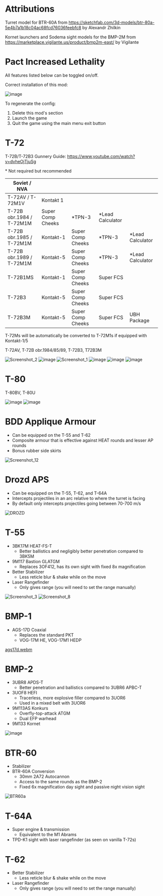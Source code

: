 # Attributions
Turret model for BTR-60A from https://sketchfab.com/3d-models/btr-80a-5e4b7a1b18c04ac68fcd76036feebfc8 by Alexandr Zhilkin

Kornet launchers and Sodema sight models for the BMP-2M from https://marketplace.vigilante.us/product/bmp2m-east/ by Vigilante

# Pact Increased Lethality

All features listed below can be toggled on/off.

Correct installation of this mod:

![image](https://github.com/thebeninator/Pact-Increased-Lethality/assets/89621837/e31193eb-6cd2-4efa-a93c-f17528af5e9e)

To regenerate the config:
1) Delete this mod's section
2) Launch the game
3) Quit the game using the main menu exit button

# T-72
T-72B/T-72B3 Gunnery Guide: https://www.youtube.com/watch?v=dvheOjTjuSg


\* Not required but recommended
  
| Soviet / NVA             |                   |                   |                  |                  |
|--------------------------|-------------------|-------------------|------------------|------------------|
| T-72AV / T-72M1V         | Kontakt 1         |                   |                  |                  |
| T-72B obr.1984 / T-72M1M | Super Comp Cheeks | *TPN-3            | *Lead Calculator |                  |
| T-72B obr.1985 / T-72M1M | Kontakt-1         | Super Comp Cheeks | *TPN-3           | *Lead Calculator |
| T-72B obr.1989 / T-72M1M | Kontakt-5         | Super Comp Cheeks | *TPN-3           | *Lead Calculator |
| T-72B1MS                 | Kontakt-1         | Super Comp Cheeks | Super FCS        |                  |
| T-72B3                   | Kontakt-5         | Super Comp Cheeks | Super FCS        |                  |
| T-72B3M                  | Kontakt-5         | Super Comp Cheeks | Super FCS        | UBH Package      |


T-72Ms will be automatically be converted to T-72M1s if equipped with Kontakt-1/5

T-72AV, T-72B obr.1984/85/89, T-72B3, T72B3M

![Screenshot_2](https://github.com/user-attachments/assets/8c01c43f-b7b0-46dc-8594-ec5917023588)
![image](https://github.com/user-attachments/assets/bf97e6fb-5518-460f-9a75-d3728ae0e975)
![Screenshot_1](https://github.com/user-attachments/assets/d94852cc-31b4-4bd9-81e8-0b4fe6d8487b)
![image](https://github.com/user-attachments/assets/cf2e6076-e3e9-4635-a2ad-0ac0a71e7c2e)
![image](https://github.com/user-attachments/assets/c2c2c6eb-b3fe-494a-b363-6c3be4a88f0c)
![image](https://github.com/user-attachments/assets/5c442f56-fa6e-4437-9521-bda3439c1ac1)

# T-80
T-80BV, T-80U

![image](https://github.com/user-attachments/assets/53dcae33-b917-4d71-a12a-4bf1081b9820)
![image](https://github.com/user-attachments/assets/99dd7066-a4d8-4ca9-b599-e7d56484be55)


# BDD Applique Armour
- Can be equipped on the T-55 and T-62
- Composite armour that is effective against HEAT rounds and lesser AP rounds
- Bonus rubber side skirts

![Screenshot_12](https://github.com/thebeninator/Pact-Increased-Lethality/assets/89621837/588fea7f-9631-4a45-b9b5-42c8ba8722b8)

# Drozd APS
- Can be equipped on the T-55, T-62, and T-64A
- Intercepts projectiles in an arc relative to where the turret is facing
- By default only intercepts projectiles going between 70-700 m/s

![DROZD](https://github.com/thebeninator/Pact-Increased-Lethality/assets/89621837/747c0b97-42a7-4aea-b5b5-fd0b329ce99c)

# T-55
- 3BK17M HEAT-FS-T
  - Better ballistics and negligibly better penetration compared to 3BK5M
- 9M117 Bastion GLATGM
  - Replaces 3OF412, has its own sight with fixed 8x magnification
- Better Stabilizer
  - Less reticle blur & shake while on the move 
- Laser Rangefinder
  - Only gives range (you will need to set the range manually)
 
![Screenshot_3](https://github.com/thebeninator/Pact-Increased-Lethality/assets/89621837/9c494b20-3291-40f4-9be5-f75ac587caa4)
![Screenshot_8](https://github.com/thebeninator/Pact-Increased-Lethality/assets/89621837/e1979d6a-327c-47e5-94a6-acf1d42c7d59)

# BMP-1
- AGS-17D Coaxial
  - Replaces the standard PKT
  - VOG-17M HE, VOG-17M1 HEDP

[ags17d.webm](https://github.com/thebeninator/Pact-Increased-Lethality/assets/89621837/41b2dcf4-98b4-4a02-8487-d5516e5e70c2)

# BMP-2
- 3UBR8 APDS-T
  - Better penetration and ballistics compared to 3UBR6 APBC-T
- 3UOF8 HEFI
  - Tracerless, more explosive filler compared to 3UOR6
  - Used in a mixed belt with 3UOR6
- 9M113AS Konkurs
  - Overfly-top-attack ATGM
  - Dual EFP warhead
- 9M133 Kornet

![image](https://github.com/user-attachments/assets/1ebbfd0a-10dc-4248-af68-dd5dc13a156d)

# BTR-60
- Stabilizer
- BTR-60A Conversion
  - 30mm 2A72 Autocannon
  - Access to the same rounds as the BMP-2
  - Fixed 6x magnification day sight and passive night vision sight

![BTR60a](https://github.com/thebeninator/Pact-Increased-Lethality/assets/89621837/7eac03c8-98f1-4196-967a-825dd6ba6686)

# T-64A
- Super engine & transmission
  - Equivalent to the M1 Abrams
- TPD-K1 sight with laser rangefinder (as seen on vanilla T-72s)

# T-62
- Better Stabilizer
  - Less reticle blur & shake while on the move 
- Laser Rangefinder
  - Only gives range (you will need to set the range manually)
